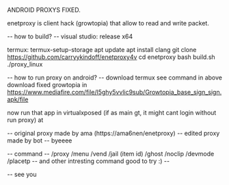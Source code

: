 ANDROID PROXYS FIXED.


enetproxy is client hack (growtopia) that allow to read and write packet.

-- how to build? -- visual studio: release x64

termux: termux-setup-storage apt update apt install clang git clone https://github.com/carryykindoff/enetproxy4v cd enetproxy bash build.sh ./proxy_linux

-- how to run proxy on android? -- download termux see command in above download fixed growtopia in https://www.mediafire.com/file/l5ghy5vvlic9sub/Growtopia_base_sign_sign.apk/file

now run that app in virtualxposed (if as main gt, it might cant login without run proxy) at

-- original proxy made by ama (https://ama6nen/enetproxy) -- edited proxy made by bot -- byeeee

-- command -- /proxy /menu /vend /jail (item id) /ghost /noclip /devmode /placetp -- and other intresting command good to try :) --

-- see you
